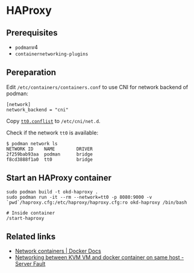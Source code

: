 # HAProxy

## Prerequisites
- `podman`v4
- `containernetworking-plugins`

## Pereparation

Edit `/etc/containers/containers.conf` to use CNI for network backend of podman:
```
[network]
network_backend = "cni"
```

Copy [`tt0.conflist`](./tt0.conflist) to `/etc/cni/net.d`.

Check if the network `tt0` is available:
```
$ podman network ls
NETWORK ID    NAME        DRIVER
2f259bab93aa  podman      bridge
f8cd3888f1a0  tt0         bridge
```

## Start an HAProxy container
```
sudo podman build -t okd-haproxy .
sudo podman run -it --rm --network=tt0 -p 8080:9000 -v `pwd`/haproxy.cfg:/etc/haproxy/haproxy.cfg:ro okd-haproxy /bin/bash

# Inside container
/start-haproxy
```

## Related links
- [Network containers | Docker Docs](https://docs.docker.com/engine/tutorials/networkingcontainers/)
- [Networking between KVM VM and docker container on same host - Server Fault](https://serverfault.com/questions/948339/networking-between-kvm-vm-and-docker-container-on-same-host)
